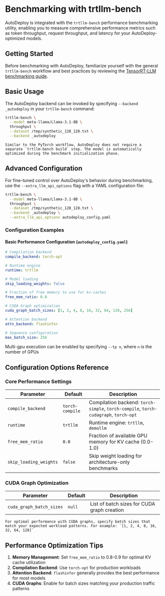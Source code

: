 # Benchmarking with trtllm-bench

AutoDeploy is integrated with the `trtllm-bench` performance benchmarking utility, enabling you to measure comprehensive performance metrics such as token throughput, request throughput, and latency for your AutoDeploy-optimized models.

## Getting Started

Before benchmarking with AutoDeploy, familiarize yourself with the general `trtllm-bench` workflow and best practices by reviewing the [TensorRT-LLM benchmarking guide](../../performance/perf-benchmarking.md#running-with-the-pytorch-workflow).

## Basic Usage

The AutoDeploy backend can be invoked by specifying `--backend _autodeploy` in your `trtllm-bench` command:

```bash
trtllm-bench \
  --model meta-llama/Llama-3.1-8B \
  throughput \
  --dataset /tmp/synthetic_128_128.txt \
  --backend _autodeploy
```

```{note}
Similar to the PyTorch workflow, AutoDeploy does not require a separate `trtllm-bench build` step. The model is automatically optimized during the benchmark initialization phase.
```

## Advanced Configuration

For fine-tuned control over AutoDeploy's behavior during benchmarking, use the `--extra_llm_api_options` flag with a YAML configuration file:

```bash
trtllm-bench \
  --model meta-llama/Llama-3.1-8B \
  throughput \
  --dataset /tmp/synthetic_128_128.txt \
  --backend _autodeploy \
  --extra_llm_api_options autodeploy_config.yaml
```

### Configuration Examples

#### Basic Performance Configuration (`autodeploy_config.yaml`)

```yaml
# Compilation backend
compile_backend: torch-opt

# Runtime engine
runtime: trtllm

# Model loading
skip_loading_weights: false

# Fraction of free memory to use for kv-caches
free_mem_ratio: 0.8

# CUDA Graph optimization
cuda_graph_batch_sizes: [1, 2, 4, 8, 16, 32, 64, 128, 256]

# Attention backend
attn_backend: flashinfer

# Sequence configuration
max_batch_size: 256
```

Multi-gpu execution can be enabled by specifying `--tp n`, where `n` is the number of GPUs

## Configuration Options Reference

### Core Performance Settings

| Parameter | Default | Description |
|-----------|---------|-------------|
| `compile_backend` | `torch-compile` | Compilation backend: `torch-simple`, `torch-compile`, `torch-cudagraph`, `torch-opt` |
| `runtime` | `trtllm` | Runtime engine: `trtllm`, `demollm` |
| `free_mem_ratio` | `0.0` | Fraction of available GPU memory for KV cache (0.0-1.0) |
| `skip_loading_weights` | `false` | Skip weight loading for architecture-only benchmarks |

### CUDA Graph Optimization

| Parameter | Default | Description |
|-----------|---------|-------------|
| `cuda_graph_batch_sizes` | `null` | List of batch sizes for CUDA graph creation |

```{tip}
For optimal performance with CUDA graphs, specify batch sizes that match your expected workload patterns. For example: `[1, 2, 4, 8, 16, 32, 64, 128]`
```

## Performance Optimization Tips

1. **Memory Management**: Set `free_mem_ratio` to 0.8-0.9 for optimal KV cache utilization
1. **Compilation Backend**: Use `torch-opt` for production workloads
1. **Attention Backend**: `flashinfer` generally provides the best performance for most models
1. **CUDA Graphs**: Enable for batch sizes matching your production traffic patterns
